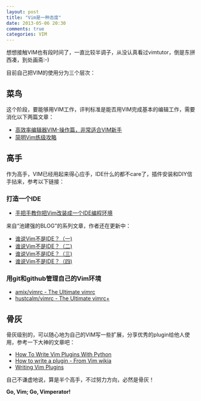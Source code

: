 ```yaml
---
layout: post
title: "Vim是一种态度"
date: 2013-05-06 20:30
comments: true
categories: VIM
---
```

想想接触VIM也有段时间了，一直比较半调子，从没认真看过vimtutor，倒是东拼西凑，到处画斋:-)

目前自己把VIM的使用分为三个层次：
## 菜鸟
这个阶段，要能够用VIM工作，评判标准是能否用VIM完成基本的编辑工作，需要消化以下两篇文章：
*   [高效率编辑器VIM-操作篇，非常适合VIM新手](http://linuxtoy.org/archives/efficient-editing-with-vim.html)
*   [简明Vim练级攻略](http://coolshell.cn/articles/5426.html)

## 高手
作为高手，VIM已经用起来得心应手，IDE什么的都不care了，插件安装和DIY信手拈来，参考以下链接：

### 打造一个IDE
*   [手把手教你把Vim改装成一个IDE编程环境](http://blog.csdn.net/wooin/article/details/1858917)
<!--more-->
来自“池建强的BLOG”的系列文章，作者还在更新中：

*   [谁说Vim不是IDE？（一)](http://www.cnblogs.com/chijianqiang/archive/2012/10/30/vim-1.html)
*   [谁说Vim不是IDE？（二)](http://www.cnblogs.com/chijianqiang/archive/2012/10/31/vim-2.html)
*   [谁说Vim不是IDE？（三)](http://www.cnblogs.com/chijianqiang/archive/2012/11/06/vim-3.html)
*   [谁说Vim不是IDE？（四)](http://www.cnblogs.com/chijianqiang/archive/2012/12/17/vim-4.html)

### 用git和github管理自己的Vim环境
*   [amix/vimrc - The Ultimate vimrc](https://github.com/amix/vimrc)
*   [hustcalm/vimrc - The Ultimate vimrc+](https://github.com/hustcalm/vimrc)

## 骨灰
骨灰级别的，可以随心地为自己的VIM写一些扩展，分享优秀的plugin给他人使用，参考一下大神的文章吧：
*   [How To Write Vim Plugins With Python](http://brainacle.com/how-to-write-vim-plugins-with-python.html)
*   [How to write a plugin - From Vim wikia](http://vim.wikia.com/wiki/How_to_write_a_plugin)
*   [Writing Vim Plugins](http://stevelosh.com/blog/2011/09/writing-vim-plugins/)

自己不谦虚地说，算是半个高手，不过努力方向，必然是骨灰！

**Go, Vim; Go, Vimperator!**
